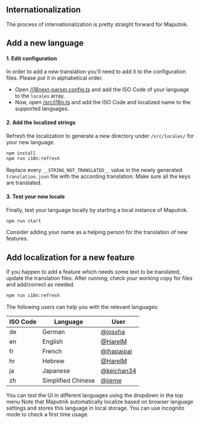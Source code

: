 ## Internationalization

The process of internationalization is pretty straight forward for Maputnik.

## Add a new language

#### 1. Edit configuration

In order to add a new translation you'll need to add it to the configuration files. Please put it in alphabetical order.

- Open [/i18next-parser.config.ts](/i18next-parser.config.ts) and add the ISO Code of your language to the `locales` array.
- Now, open [/src/i18n.ts](/src/i18n.ts) and add the ISO Code and localized name to the supported languages.

#### 2. Add the localized strings

Refresh the localization to generate a new directory under `/src/locales/` for your new language.

```bash
npm install
npm run i18n:refresh
```

Replace every `__STRING_NOT_TRANSLATED__` value in the newly generated `translation.json` file with the according translation.
Make sure all the keys are translated.

#### 3. Test your new locale

Finally, test your language locally by starting a local instance of Maputnik.

```bash
npm run start
```

Consider adding your name as a helping person for the translation of new features.

## Add localization for a new feature

If you happen to add a feature which needs some text to be translated, update the translation files.
After running, check your working copy for files and add/correct as needed.

```bash
npm run i18n:refresh
```

The following users can help you with the relevant languages:

| ISO Code | Language           | User                                       |
|----------|--------------------|--------------------------------------------|
| de       | German             | [@josxha](https://github.com/josxha)       | 
| en       | English            | [@HarelM](https://github.com/HarelM)       | 
| fr       | French             | [@lhapaipai](https://github.com/lhapaipai) | 
| hr       | Hebrew             | [@HarelM](https://github.com/HarelM)       | 
| ja       | Japanese           | [@keichan34](https://github.com/keichan34) | 
| zh       | Simplified Chinese | [@jieme](https://github.com/jieme)         | 

You can test the UI in different languages using the dropdown in the top menu
Note that Maputnik automatically localize based on browser language settings and stores this language in local storage.
You can use incognito mode to check a first time usage.


